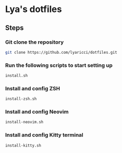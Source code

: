 # Lya's dotfiles

## Steps

### Git clone the repository

```bash
git clone https://github.com/lyaricci/dotfiles.git
```

### Run the following scripts to start setting up

```bash
install.sh
```

### Install and config ZSH

```bash
install-zsh.sh
```

### Install and config Neovim

```bash
install-neovim.sh
```

### Install and config Kitty terminal

```bash
install-kitty.sh
```
